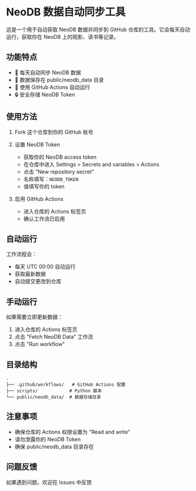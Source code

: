 
# NeoDB 数据自动同步工具

这是一个用于自动获取 NeoDB 数据并同步到 GitHub 仓库的工具。它会每天自动运行，获取你在 NeoDB 上的观影、读书等记录。

## 功能特点

- 🔄 每天自动同步 NeoDB 数据
- 📁 数据保存在 public/neodb_data 目录
- 🤖 使用 GitHub Actions 自动运行
- 🔒 安全存储 NeoDB Token

## 使用方法

1. Fork 这个仓库到你的 GitHub 账号

2. 设置 NeoDB Token
   - 获取你的 NeoDB access token
   - 在仓库中进入 Settings > Secrets and variables > Actions
   - 点击 "New repository secret"
   - 名称填写：`NEODB_TOKEN`
   - 值填写你的 token

3. 启用 GitHub Actions
   - 进入仓库的 Actions 标签页
   - 确认工作流已启用

## 自动运行

工作流程会：
- 每天 UTC 00:00 自动运行
- 获取最新数据
- 自动提交更改到仓库

## 手动运行

如果需要立即更新数据：
1. 进入仓库的 Actions 标签页
2. 点击 "Fetch NeoDB Data" 工作流
3. 点击 "Run workflow"

## 目录结构

```
.
├── .github/workflows/   # GitHub Actions 配置
├── scripts/            # Python 脚本
└── public/neodb_data/  # 数据存储目录
```

## 注意事项

- 确保仓库的 Actions 权限设置为 "Read and write"
- 请勿泄露你的 NeoDB Token
- 确保 public/neodb_data 目录存在

## 问题反馈

如果遇到问题，欢迎在 Issues 中反馈